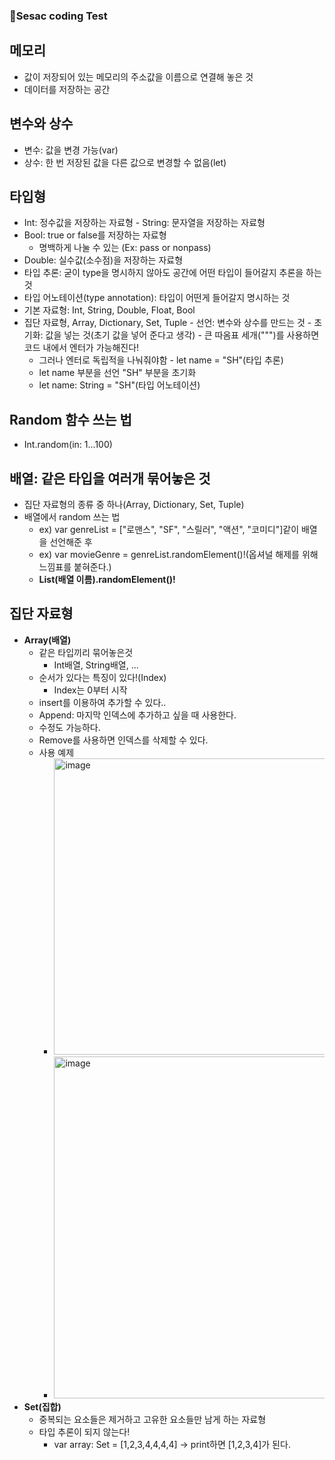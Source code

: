 ### 🍏Sesac coding Test

## **메모리**
  - 값이 저장되어 있는 메모리의 주소값을 이름으로 연결해 놓은 것
   - 데이터를 저장하는 공간
        
   ## **변수와 상수**
   - 변수: 값을 변경 가능(var)
   - 상수: 한 번 저장된 값을 다른 값으로 변경할 수 없음(let)

  ## **타입형**
   - Int: 정수값을 저장하는 자료형
    - String: 문자열을 저장하는 자료형
   - Bool: true or false를 저장하는 자료형
      - 명백하게 나눌 수 있는 (Ex: pass or nonpass)
   - Double: 실수값(소수점)을 저장하는 자료형
   - 타입 추론: 굳이 type을 명시하지 않아도 공간에 어떤 타입이 들어갈지 추론을 하는 것
   - 타입 어노테이션(type annotation): 타입이 어떤게 들어갈지 명시하는 것
   - 기본 자료형: Int, String, Double, Float, Bool
   - 집단 자료형, Array, Dictionary, Set, Tuple
    - 선언: 변수와 상수를 만드는 것
    - 초기화: 값을 넣는 것(초기 값을 넣어 준다고 생각)
    - 큰 따옴표 세개(""")를 사용하면 코드 내에서 엔터가 가능해진다!
       - 그러나 엔터로 독립적을 나눠줘야함
    - let name = "SH"(타입 추론)
       - let name 부분을 선언 "SH" 부분을 초기화
       - let name: String = "SH"(타입 어노테이션)

## **Random 함수 쓰는 법**
   - Int.random(in: 1...100)</br>
  
## **배열: 같은 타입을 여러개 묶어놓은 것**
   - 집단 자료형의 종류 중 하나(Array, Dictionary, Set, Tuple)
   - 배열에서 random 쓰는 법
      - ex) var genreList = ["로맨스", "SF", "스릴러", "액션", "코미디"]같이 배열을 선언해준 후
      - ex) var movieGenre = genreList.randomElement()!(옵셔널 해제를 위해 느낌표를 붙혀준다.)
      - **List(배열 이름).randomElement()!**</br>

## **집단 자료형**
  - **Array(배열)**
     - 같은 타입끼리 묶어놓은것
        - Int배열, String배열, ...
     - 순서가 있다는 특징이 있다!(Index)
        - Index는 0부터 시작
     - insert를 이용하여 추가할 수 있다..
     - Append: 마지막 인덱스에 추가하고 싶을 때 사용한다.
     - 수정도 가능하다.
     - Remove를 사용하면 인덱스를 삭제할 수 있다.
     - 사용 예제 
        - <img width="474" alt="image" src="https://user-images.githubusercontent.com/77050826/172020992-2c3f9bfe-d4b1-4bd2-b890-7da659383054.png">
        - <img width="547" alt="image" src="https://user-images.githubusercontent.com/77050826/172022780-ea7b344d-8717-4b13-86bd-429f749a5bbb.png">
  - **Set(집합)**
     - 중복되는 요소들은 제거하고 고유한 요소들만 남게 하는 자료형
     - 타입 추론이 되지 않는다!
        - var array: Set = [1,2,3,4,4,4,4] -> print하면 [1,2,3,4]가 된다.

